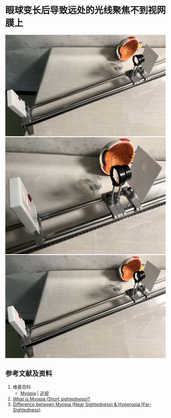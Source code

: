 ﻿# 眼球变长后导致远处的光线聚焦不到视网膜上

![](/images/理解用于近视防控的一系列方法的背后原理/眼球的轴变长后导致远处的光线聚焦不到视网膜上/1a1.jpg)
![](/images/理解用于近视防控的一系列方法的背后原理/眼球的轴变长后导致远处的光线聚焦不到视网膜上/1a2.jpg)
![](/images/理解用于近视防控的一系列方法的背后原理/眼球的轴变长后导致远处的光线聚焦不到视网膜上/1a3.jpg)

## 参考文献及资料

1. 维基百科
	- [Myopia](https://en.wikipedia.org/wiki/Myopia) | [近视](https://zh.wikipedia.org/wiki/%E8%BF%91%E8%A6%96)
2. [What is Myopia (Short sightedness)?](https://www.youtube.com/watch?v=dWqrnsDtmpU) 
3. [Difference between Myopia (Near Sightedness) & Hyperopia (Far-Sightedness)](https://www.youtube.com/watch?v=VylT0_o89jQ) 


